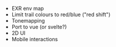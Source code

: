 - EXR env map
- Limit trail colours to red/blue ("red shift")
- Tonemapping
- Port to vue (or svelte?)
- 2D UI
- Mobile interactions